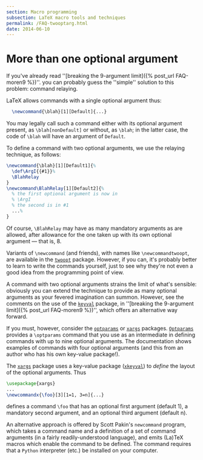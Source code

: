 ```yaml
---
section: Macro programming
subsection: LaTeX macro tools and techniques
permalink: /FAQ-twooptarg.html
date: 2014-06-10
---
```


# More than one optional argument

If you've already read 
''[breaking the 9-argument limit]({% post_url FAQ-moren9 %})''.
you can probably guess the ''simple'' solution to this problem:
command relaying.

LaTeX allows commands with a single optional argument thus:
```latex
  \newcommand{\blah}[1][Default]{...}
```

You may legally call such a command either with its optional argument
present, as
`\blah[nonDefault]` or without, as `\blah`; in the latter
case, the code of `\blah` will have an argument of `Default`.

To define a command with two optional arguments, we use the relaying
technique, as follows:
<!-- {% raw %} -->
```latex
\newcommand{\blah}[1][Default1]{%
  \def\ArgI{{#1}}%
  \BlahRelay
}
\newcommand\BlahRelay[1][Default2]{%
  % the first optional argument is now in
  % \ArgI
  % the second is in #1
  ...%
}
```
<!-- {% endraw %} -->
Of course, `\BlahRelay` may have as many mandatory arguments as are
allowed, after allowance for the one taken up with its own
optional argument&nbsp;&mdash; that is, 8.

Variants of `\newcommand` (and friends), with names like
`\newcommandtwoopt`, are available in the [`twoopt`](https://ctan.org/pkg/twoopt) package.
However, if you can, it's probably better to learn to write the commands
yourself, just to see why they're not even a good idea from the
programming point of view.

A command with two optional arguments strains the limit of what's
sensible: obviously you can extend the technique to provide as many
optional arguments as your fevered imagination can summon.  However,
see the comments on the use of the [`keyval`](https://ctan.org/pkg/keyval) package, in 
''[breaking the 9-argument limit]({% post_url FAQ-moren9 %})'',
which offers an alternative way forward.

If you must, however, consider the [`optparams`](https://ctan.org/pkg/optparams) or
[`xargs`](https://ctan.org/pkg/xargs) packages.  [`Optparams`](https://ctan.org/pkg/Optparams)
provides a `\optparams` command that you use as an intermediate in
defining commands with up to nine optional arguments.  The
documentation shows examples of commands with four optional arguments
(and this from an author who has his own key-value package!).

The [`xargs`](https://ctan.org/pkg/xargs) package uses a key-value package
([`xkeyval`](https://ctan.org/pkg/xkeyval)) to _define_ the layout of the optional
arguments.  Thus
```latex
\usepackage{xargs}
...
\newcommandx{\foo}[3][1=1, 3=n]{...}
```
defines a command `\foo` that has an optional first argument
(default 1), a mandatory second argument, and an optional third
argument (default n).

An alternative approach is offered by Scott Pakin's
`newcommand` program, which takes a command name and a
definition of a set of command arguments (in a fairly
readily-understood language), and emits (La)TeX macros which enable
the command to be defined.  The command requires that a
`Python` interpreter (etc.) be installed on your computer.

